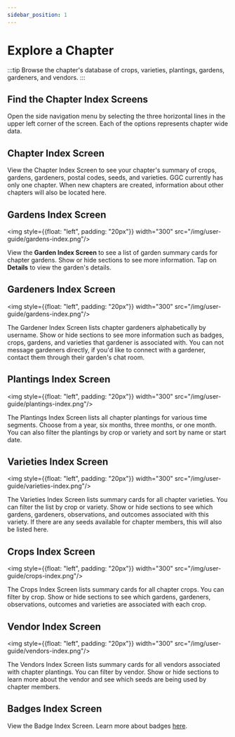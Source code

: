 ```yaml
---
sidebar_position: 1
---
```


# Explore a Chapter

:::tip Browse the chapter's database of crops, varieties, plantings, gardens, gardeners, and vendors.
:::

## Find the Chapter Index Screens

Open the side navigation menu by selecting the three horizontal lines in the upper left corner of the screen.  Each of the options represents chapter wide data.

## Chapter Index Screen

View the Chapter Index Screen to see your chapter's summary of crops, gardens, gardeners, postal codes, seeds, and varieties.  GGC currently has only one chapter.  When new chapters are created, information about other chapters will also be located here.

## Gardens Index Screen

<img style={{float: "left", padding: "20px"}} width="300" src="/img/user-guide/gardens-index.png"/>

View the **Garden Index Screen** to see a list of garden summary cards for chapter gardens.  Show or hide sections to see more information.  Tap on **Details** to view the garden's details.

<div style={{clear:"both"}}></div>

## Gardeners Index Screen

<img style={{float: "left", padding: "20px"}} width="300" src="/img/user-guide/gardens-index.png"/>

The Gardener Index Screen lists chapter gardeners alphabetically by username.  Show or hide sections to see more information such as badges, crops, gardens, and varieties that gardener is associated with.  You can not message gardeners directly, if you'd like to connect with a gardener, contact them through their garden's chat room.

<div style={{clear:"both"}}></div>

## Plantings Index Screen

<img style={{float: "left", padding: "20px"}} width="300" src="/img/user-guide/plantings-index.png"/>

The Plantings Index Screen lists all chapter plantings for various time segments.  Choose from a year, six months, three months, or one month.  You can also filter the plantings by crop or variety and sort by name or start date.

<div style={{clear:"both"}}></div>

## Varieties Index Screen

<img style={{float: "left", padding: "20px"}} width="300" src="/img/user-guide/varieties-index.png"/>

The Varieties Index Screen lists summary cards for all chapter varieties.  You can filter the list by crop or variety.  Show or hide sections to see which gardens, gardeners, observations, and outcomes associated with this variety.  If there are any seeds available for chapter members, this will also be listed here.

<div style={{clear:"both"}}></div>

## Crops Index Screen

<img style={{float: "left", padding: "20px"}} width="300" src="/img/user-guide/crops-index.png"/>

The Crops Index Screen lists summary cards for all chapter crops.  You can filter by crop.  Show or hide sections to see which gardens, gardeners, observations, outcomes and varieties are associated with each crop.

<div style={{clear:"both"}}></div>

## Vendor Index Screen

<img style={{float: "left", padding: "20px"}} width="300" src="/img/user-guide/vendors-index.png"/>

The Vendors Index Screen lists summary cards for all vendors associated with chapter plantings.  You can filter by vendor.  Show or hide sections to learn more about the vendor and see which seeds are being used by chapter members.

<div style={{clear:"both"}}></div>

## Badges Index Screen
View the Badge Index Screen. Learn more about badges [here](/docs/user-guide/badges).
